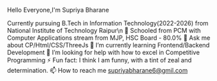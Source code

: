 Hello Everyone,I'm Supriya Bharane
  


Currently pursuing B.Tech in Information Technology(2022-2026) from National Institute of Technology Raipur\n
🔭 Schooled from PCM with Computer Applications stream from MJP, HSC Board - 80.0%
💬 Ask me about CP/Html/CSS/ThreeJs
🌱 I’m currently learning Frontend/Backend Development
🤔 I’m looking for help with how to excel in Competitive Programming
⚡ Fun fact: I think I am funny, with a tint of zeal and determination.
📫 How to reach me supriyabharane6@gmil.com


